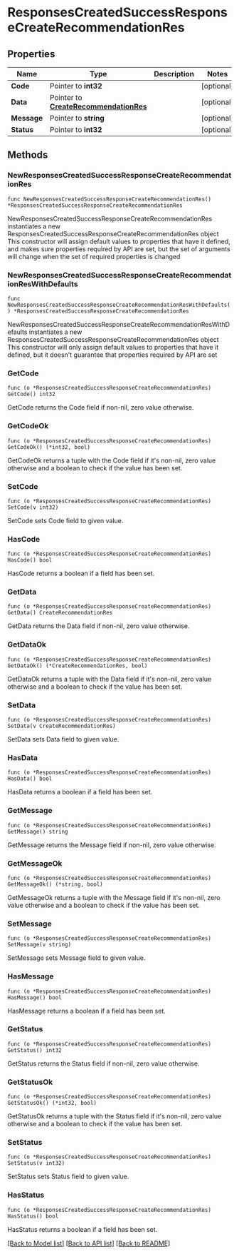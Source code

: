 # ResponsesCreatedSuccessResponseCreateRecommendationRes

## Properties

Name | Type | Description | Notes
------------ | ------------- | ------------- | -------------
**Code** | Pointer to **int32** |  | [optional] 
**Data** | Pointer to [**CreateRecommendationRes**](CreateRecommendationRes.md) |  | [optional] 
**Message** | Pointer to **string** |  | [optional] 
**Status** | Pointer to **int32** |  | [optional] 

## Methods

### NewResponsesCreatedSuccessResponseCreateRecommendationRes

`func NewResponsesCreatedSuccessResponseCreateRecommendationRes() *ResponsesCreatedSuccessResponseCreateRecommendationRes`

NewResponsesCreatedSuccessResponseCreateRecommendationRes instantiates a new ResponsesCreatedSuccessResponseCreateRecommendationRes object
This constructor will assign default values to properties that have it defined,
and makes sure properties required by API are set, but the set of arguments
will change when the set of required properties is changed

### NewResponsesCreatedSuccessResponseCreateRecommendationResWithDefaults

`func NewResponsesCreatedSuccessResponseCreateRecommendationResWithDefaults() *ResponsesCreatedSuccessResponseCreateRecommendationRes`

NewResponsesCreatedSuccessResponseCreateRecommendationResWithDefaults instantiates a new ResponsesCreatedSuccessResponseCreateRecommendationRes object
This constructor will only assign default values to properties that have it defined,
but it doesn't guarantee that properties required by API are set

### GetCode

`func (o *ResponsesCreatedSuccessResponseCreateRecommendationRes) GetCode() int32`

GetCode returns the Code field if non-nil, zero value otherwise.

### GetCodeOk

`func (o *ResponsesCreatedSuccessResponseCreateRecommendationRes) GetCodeOk() (*int32, bool)`

GetCodeOk returns a tuple with the Code field if it's non-nil, zero value otherwise
and a boolean to check if the value has been set.

### SetCode

`func (o *ResponsesCreatedSuccessResponseCreateRecommendationRes) SetCode(v int32)`

SetCode sets Code field to given value.

### HasCode

`func (o *ResponsesCreatedSuccessResponseCreateRecommendationRes) HasCode() bool`

HasCode returns a boolean if a field has been set.

### GetData

`func (o *ResponsesCreatedSuccessResponseCreateRecommendationRes) GetData() CreateRecommendationRes`

GetData returns the Data field if non-nil, zero value otherwise.

### GetDataOk

`func (o *ResponsesCreatedSuccessResponseCreateRecommendationRes) GetDataOk() (*CreateRecommendationRes, bool)`

GetDataOk returns a tuple with the Data field if it's non-nil, zero value otherwise
and a boolean to check if the value has been set.

### SetData

`func (o *ResponsesCreatedSuccessResponseCreateRecommendationRes) SetData(v CreateRecommendationRes)`

SetData sets Data field to given value.

### HasData

`func (o *ResponsesCreatedSuccessResponseCreateRecommendationRes) HasData() bool`

HasData returns a boolean if a field has been set.

### GetMessage

`func (o *ResponsesCreatedSuccessResponseCreateRecommendationRes) GetMessage() string`

GetMessage returns the Message field if non-nil, zero value otherwise.

### GetMessageOk

`func (o *ResponsesCreatedSuccessResponseCreateRecommendationRes) GetMessageOk() (*string, bool)`

GetMessageOk returns a tuple with the Message field if it's non-nil, zero value otherwise
and a boolean to check if the value has been set.

### SetMessage

`func (o *ResponsesCreatedSuccessResponseCreateRecommendationRes) SetMessage(v string)`

SetMessage sets Message field to given value.

### HasMessage

`func (o *ResponsesCreatedSuccessResponseCreateRecommendationRes) HasMessage() bool`

HasMessage returns a boolean if a field has been set.

### GetStatus

`func (o *ResponsesCreatedSuccessResponseCreateRecommendationRes) GetStatus() int32`

GetStatus returns the Status field if non-nil, zero value otherwise.

### GetStatusOk

`func (o *ResponsesCreatedSuccessResponseCreateRecommendationRes) GetStatusOk() (*int32, bool)`

GetStatusOk returns a tuple with the Status field if it's non-nil, zero value otherwise
and a boolean to check if the value has been set.

### SetStatus

`func (o *ResponsesCreatedSuccessResponseCreateRecommendationRes) SetStatus(v int32)`

SetStatus sets Status field to given value.

### HasStatus

`func (o *ResponsesCreatedSuccessResponseCreateRecommendationRes) HasStatus() bool`

HasStatus returns a boolean if a field has been set.


[[Back to Model list]](../README.md#documentation-for-models) [[Back to API list]](../README.md#documentation-for-api-endpoints) [[Back to README]](../README.md)


